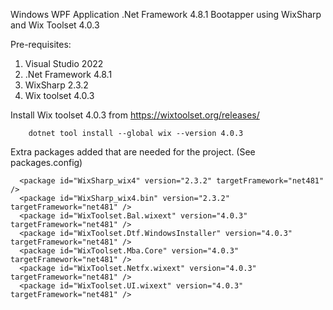 Windows WPF Application .Net Framework 4.8.1 Bootapper using WixSharp and Wix Toolset 4.0.3

Pre-requisites:
1. Visual Studio 2022
1. .Net Framework 4.8.1
1. WixSharp 2.3.2
1. Wix toolset 4.0.3

Install Wix toolset 4.0.3 from https://wixtoolset.org/releases/
```
	dotnet tool install --global wix --version 4.0.3
```

Extra packages added that are needed for the project. (See packages.config)

```
  <package id="WixSharp_wix4" version="2.3.2" targetFramework="net481" />
  <package id="WixSharp_wix4.bin" version="2.3.2" targetFramework="net481" />
  <package id="WixToolset.Bal.wixext" version="4.0.3" targetFramework="net481" />
  <package id="WixToolset.Dtf.WindowsInstaller" version="4.0.3" targetFramework="net481" />
  <package id="WixToolset.Mba.Core" version="4.0.3" targetFramework="net481" />
  <package id="WixToolset.Netfx.wixext" version="4.0.3" targetFramework="net481" />
  <package id="WixToolset.UI.wixext" version="4.0.3" targetFramework="net481" />
```